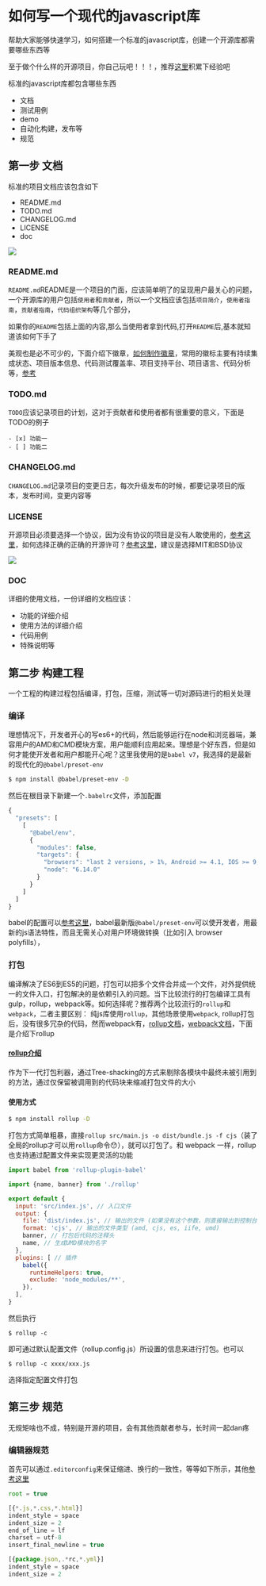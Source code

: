 # 如何写一个现代的javascript库

帮助大家能够快速学习，如何搭建一个标准的javascript库，创建一个开源库都需要哪些东西等

至于做个什么样的开源项目，你自己玩吧！！！，推荐[这里](http://blog.jobbole.com/113602/)积累下经验吧

标准的javascript库都包含哪些东西
- 文档
- 测试用例
- demo
- 自动化构建，发布等
- 规范

## 第一步 文档

标准的项目文档应该包含如下

- README.md
- TODO.md
- CHANGELOG.md
- LICENSE
- doc

![](./images/doc.png)

### README.md

`README.md`README是一个项目的门面，应该简单明了的呈现用户最关心的问题，一个开源库的用户包括`使用者`和`贡献者`，所以一个文档应该包括`项目简介`，`使用者指南`，`贡献者指南`，`代码组织架构`等几个部分，

如果你的`README`包括上面的内容,那么当使用者拿到代码,打开`README`后,基本就知道该如何下手了

美观也是必不可少的，下面介绍下徽章，[如何制作徽章](https://shields.io/#/)，常用的徽标主要有持续集成状态、项目版本信息、代码测试覆盖率、项目支持平台、项目语言、代码分析等，[参考](https://juejin.im/post/5a32157c6fb9a0450b6667ac)

### TODO.md

`TODO`应该记录项目的计划，这对于贡献者和使用者都有很重要的意义，下面是TODO的例子
```
- [x] 功能一
- [ ] 功能二
```
### CHANGELOG.md
`CHANGELOG.md`记录项目的变更日志，每次升级发布的时候，都要记录项目的版本，发布时间，变更内容等

### LICENSE
开源项目必须要选择一个协议，因为没有协议的项目是没有人敢使用的，[参考这里](https://spdx.org/licenses/)，如何选择正确的正确的开源许可？[参考这里](https://blog.csdn.net/j01g58uc80251/article/details/78131010)，建议是选择MIT和BSD协议

![](./images/license.png)

### DOC
详细的使用文档，一份详细的文档应该：
- 功能的详细介绍
- 使用方法的详细介绍
- 代码用例
- 特殊说明等

## 第二步 构建工程
一个工程的构建过程包括编译，打包，压缩，测试等一切对源码进行的相关处理

### 编译
理想情况下，开发者开心的写es6+的代码，然后能够运行在node和浏览器端，兼容用户的AMD和CMD模块方案，用户能顺利应用起来。理想是个好东西，但是如何才能使开发者和用户都能开心呢？这里我使用的是`babel v7`，我选择的是最新的现代化的`@babel/preset-env`
```bash
$ npm install @babel/preset-env -D
```
然后在根目录下新建一个`.babelrc`文件，添加配置
```js
{
  "presets": [
    [
      "@babel/env",
      {
        "modules": false,
        "targets": {
          "browsers": "last 2 versions, > 1%, Android >= 4.1, IOS >= 9,  Chrome >= 16",
          "node": "6.14.0"
        }
      }
    ]
  ]
}
```
babel的配置可以[参考这里](https://babeljs.io/docs/en/babel-preset-env#install)，babel最新版`@babel/preset-env`可以使开发者，用最新的js语法特性，而且无需关心对用户环境做转换（比如引入 browser polyfills），

### 打包
编译解决了ES6到ES5的问题，打包可以把多个文件合并成一个文件，对外提供统一的文件入口，打包解决的是依赖引入的问题。当下比较流行的打包编译工具有gulp，rollup，webpack等。如何选择呢？推荐两个比较流行的`rollup`和`webpack`，二者主要区别： 纯js库使用`rollup`，其他场景使用`webpack`, rollup打包后，没有很多冗杂的代码，然而webpack有，[rollup文档](https://www.rollupjs.com/guide/zh#babel)，[webpack文档](https://www.webpackjs.com/)，下面是介绍下rollup

#### [rollup介绍](https://www.rollupjs.com/guide/zh#babel)
作为下一代打包利器，通过Tree-shacking的方式来剔除各模块中最终未被引用到的方法，通过仅保留被调用到的代码块来缩减打包文件的大小

#### 使用方式
```bash
$ npm install rollup -D 
```

打包方式简单粗暴，直接`rollup src/main.js -o dist/bundle.js -f cjs`（装了全局的rollup才可以用`rollup`命令😯），就可以打包了。和 webpack 一样，rollup 也支持通过配置文件来实现更灵活的功能

```js
import babel from 'rollup-plugin-babel'

import {name, banner} from './rollup'

export default {
  input: 'src/index.js', // 入口文件
  output: {
    file: 'dist/index.js', // 输出的文件 (如果没有这个参数，则直接输出到控制台)
    format: 'cjs', // 输出的文件类型 (amd, cjs, es, iife, umd)
    banner, // 打包后代码的注释头
    name, // 生成UMD模块的名字
  },
  plugins: [ // 插件
    babel({
      runtimeHelpers: true,
      exclude: 'node_modules/**',
    }),
  ],
}
```

然后执行
```
$ rollup -c
```
即可通过默认配置文件（rollup.config.js）所设置的信息来进行打包。也可以
```
$ rollup -c xxxx/xxx.js
```
选择指定配置文件打包

## 第三步 规范
无规矩啥也不成，特别是开源的项目，会有其他贡献者参与，长时间一起dan疼

### 编辑器规范
首先可以通过`.editorconfig`来保证缩进、换行的一致性，等等如下所示，其他[参考这里](https://editorconfig.org/)
```js
root = true

[{*.js,*.css,*.html}]
indent_style = space
indent_size = 2
end_of_line = lf
charset = utf-8
insert_final_newline = true

[{package.json,.*rc,*.yml}]
indent_style = space
indent_size = 2

```